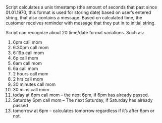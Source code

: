 Script calculates a unix timestamp (the amount of seconds that past since 01.01.1970, this format is used for 
storing date) based on user’s entered string, that also contains a message. Based on calculated time, the customer 
receives reminder with message that they put in to initial string.

Script can recognize about 20 time/date format variations.
Such as:
<ol>
  <li>6pm call mom</li>
  <li>6:30pm call mom</li>
  <li>6:19p call mom</li>
  <li>6p call mom</li>
  <li>6am call mom</li>
  <li>6a call mom</li>
  <li>2 hours call mom</li>
  <li>2 hrs call mom</li>
  <li>30 minutes call mom</li>
  <li>30 mins call mom</li>
  <li>today at 6pm call mom – the next 6pm, if 6pm has already passed.</li>
  <li>Saturday 6pm call mom – The next Saturday, if Saturday has already passed</li>
  <li>tomorrow at 6pm – calculates tomorrow regardless if it’s after 6pm or not.</li>
</ol>
